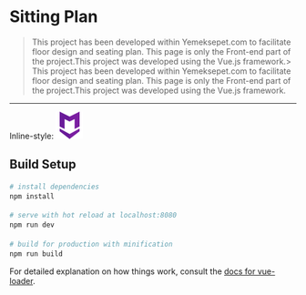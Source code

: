 # Sitting Plan

> This project has been developed within Yemeksepet.com to facilitate floor design and seating plan. This page is only the Front-end part of the project.This project was developed using the Vue.js framework.> This project has been developed within Yemeksepet.com to facilitate floor design and seating plan. This page is only the Front-end part of the project.This project was developed using the Vue.js framework.
---
Inline-style: 
![alt text](https://github.com/adam-p/markdown-here/raw/master/src/common/images/icon48.png "Logo Title Text 1")

## Build Setup

``` bash
# install dependencies
npm install

# serve with hot reload at localhost:8080
npm run dev

# build for production with minification
npm run build
```

For detailed explanation on how things work, consult the [docs for vue-loader](http://vuejs.github.io/vue-loader).
